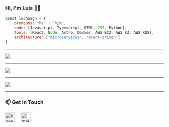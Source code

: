 ### Hi, I'm Luis 👋🏻

```js
const luchoagn = {
    pronouns: "he" | "him",
    code: [Javascript, Typescript, HTML, CSS, Python],
    tools: [React, Node, Astro, Docker, AWS EC2, AWS S3, AWS RDS],
    architecture: ["microservices", "event-driven"]
}
```

---

<a href="https://github.com/LuchoAGN">
  <img src="https://komarev.com/ghpvc/?username=LuchoAGN&style=flat-square" />
</a>

---

<a href="https://github.com/LuchoAGN">
  <img src="https://github-readme-stats.vercel.app/api?username=LuchoAGN&show_icons=true&hide_border=true" />
</a>

---

<a href="https://github.com/LuchoAGN">
  <img src="https://github-readme-stats.vercel.app/api/top-langs/?username=LuchoAGN&layout=compact" />
</a>

---

### 📫 Get In Touch

<!--[![LinkedIn](https://www.vectorlogo.zone/logos/linkedin/linkedin-icon.svg "quan-le-5932b8160")](https://www.linkedin.com/in/quan-le-5932b8160/)-->

<a href="https://www.linkedin.com/in/luchoagn/"><img src="https://www.vectorlogo.zone/logos/linkedin/linkedin-icon.svg" width="30px" alt="linkedin"></a>
&nbsp; &nbsp;
<a href="mailto:contact@luchoagn.dev"><img src="https://www.vectorlogo.zone/logos/gmail/gmail-icon.svg" width="30px" alt="mail"></a>
&nbsp; &nbsp;
